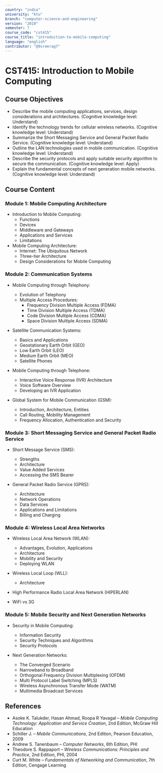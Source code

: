 ```yaml
---
country: "india"
university: "ktu"
branch: "computer-science-and-engineering"
version: "2019"
semester: 7
course_code: "cst415"
course_title: "introduction-to-mobile-computing"
language: "english"
contributor: "@9sreerag7"
---
```


# CST415: Introduction to Mobile Computing

## Course Objectives

* Describe the mobile computing applications, services, design considerations and architectures. (Cognitive knowledge level: Understand)  
* Identify the technology trends for cellular wireless networks. (Cognitive knowledge level: Understand)  
* Summarize the Short Messaging Service and General Packet Radio Service. (Cognitive knowledge level: Understand)  
* Outline the LAN technologies used in mobile communication. (Cognitive knowledge level: Understand)  
* Describe the security protocols and apply suitable security algorithm to secure the communication. (Cognitive knowledge level: Apply)  
* Explain the fundamental concepts of next generation mobile networks. (Cognitive knowledge level: Understand)  

## Course Content

### Module 1: Mobile Computing Architecture

* Introduction to Mobile Computing:  
  - Functions  
  - Devices  
  - Middleware and Gateways  
  - Applications and Services  
  - Limitations  
* Mobile Computing Architecture:  
  - Internet: The Ubiquitous Network  
  - Three-tier Architecture  
  - Design Considerations for Mobile Computing  

### Module 2: Communication Systems

* Mobile Computing through Telephony:  
  - Evolution of Telephony  
  - Multiple Access Procedures:  
    - Frequency Division Multiple Access (FDMA)  
    - Time Division Multiple Access (TDMA)  
    - Code Division Multiple Access (CDMA)  
    - Space Division Multiple Access (SDMA)  

* Satellite Communication Systems:  
  - Basics and Applications  
  - Geostationary Earth Orbit (GEO)  
  - Low Earth Orbit (LEO)  
  - Medium Earth Orbit (MEO)  
  - Satellite Phones  

* Mobile Computing through Telephone:  
  - Interactive Voice Response (IVR) Architecture  
  - Voice Software Overview  
  - Developing an IVR Application  

* Global System for Mobile Communication (GSM):  
  - Introduction, Architecture, Entities  
  - Call Routing, Mobility Management  
  - Frequency Allocation, Authentication and Security  

### Module 3: Short Messaging Service and General Packet Radio Service

* Short Message Service (SMS):  
  - Strengths  
  - Architecture  
  - Value Added Services  
  - Accessing the SMS Bearer  

* General Packet Radio Service (GPRS):  
  - Architecture  
  - Network Operations  
  - Data Services  
  - Applications and Limitations  
  - Billing and Charging  

### Module 4: Wireless Local Area Networks

* Wireless Local Area Network (WLAN):  
  - Advantages, Evolution, Applications  
  - Architecture  
  - Mobility and Security  
  - Deploying WLAN  

* Wireless Local Loop (WLL):  
  - Architecture  

* High Performance Radio Local Area Network (HIPERLAN)  
* WiFi vs 3G  

### Module 5: Mobile Security and Next Generation Networks

* Security in Mobile Computing:  
  - Information Security  
  - Security Techniques and Algorithms  
  - Security Protocols  

* Next Generation Networks:  
  - The Converged Scenario  
  - Narrowband to Broadband  
  - Orthogonal Frequency Division Multiplexing (OFDM)  
  - Multi Protocol Label Switching (MPLS)  
  - Wireless Asynchronous Transfer Mode (WATM)  
  - Multimedia Broadcast Services  

## References

* Asoke K. Talukder, Hasan Ahmad, Roopa R Yavagal – *Mobile Computing Technology: Application and Service Creation*, 2nd Edition, McGraw Hill Education  
* Schiller J. – *Mobile Communications*, 2nd Edition, Pearson Education, 2009  
* Andrew S. Tanenbaum – *Computer Networks*, 6th Edition, PHI  
* Theodore S. Rappaport – *Wireless Communications: Principles and Practice*, 2nd Edition, PHI, 2004  
* Curt M. White – *Fundamentals of Networking and Communication*, 7th Edition, Cengage Learning  
